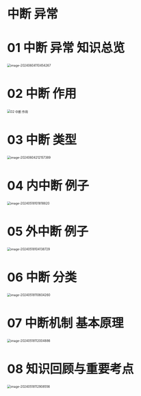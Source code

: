 # 中断 异常



# 01 中断 异常 知识总览

<img src="https://cvp.oss-cn-shanghai.aliyuncs.com/picgo/202406041104417.png" alt="image-20240604110454267" style="zoom:50%;" />



# 02 中断 作用

<img src="https://cvp.oss-cn-shanghai.aliyuncs.com/picgo/202406042123690.png" alt="02 中断 作用" style="zoom:50%;" />



# 03 中断 类型

<img src="https://cvp.oss-cn-shanghai.aliyuncs.com/picgo/202406042121719.png" alt="image-20240604212157389" style="zoom:50%;" />



# 04 内中断 例子

<img src="https://cvp.oss-cn-shanghai.aliyuncs.com/picgo/202405181018185.png" alt="image-20240518101818820" style="zoom:50%;" />



# 05 外中断 例子

<img src="https://cvp.oss-cn-shanghai.aliyuncs.com/picgo/202405181041925.png" alt="image-20240518104138729" style="zoom:50%;" />



# 06 中断 分类

<img src="https://cvp.oss-cn-shanghai.aliyuncs.com/picgo/202405181106430.png" alt="image-20240518110604260" style="zoom:50%;" />



# 07 中断机制 基本原理

<img src="https://cvp.oss-cn-shanghai.aliyuncs.com/picgo/202405181120991.png" alt="image-20240518112004886" style="zoom:50%;" />



# 08 知识回顾与重要考点

<img src="https://cvp.oss-cn-shanghai.aliyuncs.com/picgo/202405181129679.png" alt="image-20240518112908556" style="zoom:50%;" />